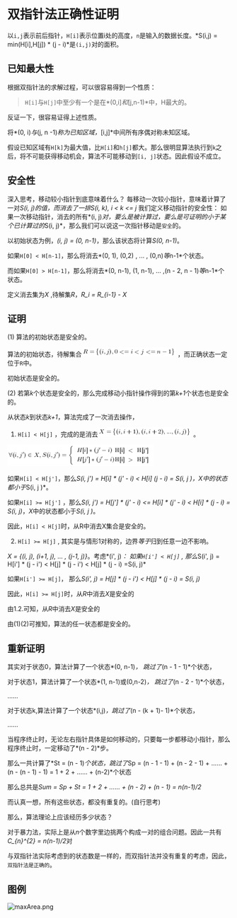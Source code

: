 # 双指针法正确性证明
以`i,j`表示前后指针，`H[i]`表示位置i处的高度，`n`是输入的数据长度。*S(i,j) = min(H[i],H[j]) * (j - i)*是`(i,j)`对的面积。
## 已知最大性
根据双指针法的求解过程，可以很容易得到一个性质：
> `H[i]`与`H[j]`中至少有一个是在*(0,i]*和*[j,n-1)*中，H最大的。

反证一下，很容易证得上述性质。

将*(0, i)*与*(j, n -1)*称为已知区域，*[i,j]*中间所有序偶对称未知区域。

假设已知区域有`H[k]`为最大值，比`H[i]`和`h[j]`都大。那么很明显算法执行到`k`之后，将不可能获得移动机会，算法不可能移动到`[i, j]`状态。因此假设不成立。

## 安全性
深入思考，移动较小指针到底意味着什么？
每移动一次较小指针，意味着计算了一对*S(i, j)*的值，而消去了一排*S(i, k), i < k <= j*
我们定义移动指针的安全性：
如果一次移动指针，消去的所有*(i, j)*对，要么是被计算过，要么是可证明的小于某个已计算过的*S(i, j)*，那么我们可以说这一次指针移动是`安全`的。


以初始状态为例，*(i, j) = (0, n-1)*，那么该状态将计算*S(0, n-1)*。

如果`H[0] < H[n-1]`，那么将消去*(0, 1), (0,2) , ... , (0,n)*等*n-1*个状态。

而如果`H[0] > H[n-1]`，那么将消去*(0, n-1), (1, n-1), ... ,(n - 2, n - 1)*等*n-1*个状态。

定义消去集为*X* ,待解集*R*，*R_i  = R_{i-1} - X*

## 证明
(1) 算法的初始状态是安全的。

算法的初始状态，待解集合![R=\{(i,j),0<=i<j<=n-1\} ](./p__R_=_{_i,_j_,_0__=_i___j__=_n-1_}_.png) ，而正确状态一定位于`R`中。

初始状态是安全的。

(2) 若第*k*个状态是安全的，那么完成移动小指针操作得到的第*k+1*个状态也是安全的。

从状态*k*到状态*k+1*，算法完成了一次消去操作，

1. `H[i] < H[j]` ，完成的是消去![X=\{(i,i+1),(i,i+2),...,(i,j)\} ](./p__X_=_{_i,_i+1_,__i,_i_+2_,_..._,__i,_j_}_.png) 。


![\forall(i,j')\inX,S(i,j')=\begin{cases}H\[i\]*(j'-i)&\text{H\[i\]<H\[j'\]}\\H\[j'\]*(j'-i)&\text{H\[i\]>H\[j'\]}\end{cases} ](./p__forall__i,_j'_in_X_,_S_i,_j'__=_begin{cases}H_i__*__j'_-_i___&_text{H_i____H_j'_}H_j'__*_j'_-_i__&_text{H_i____H_j'_}end{cases}_.png) 

如果`H[i] < H[j']`，那么*S(i, j') = H[i] * (j' - i) < H[i] *(j - i) = S(i, j )*，*X*中的状态都小于*S(i, j )*。

如果`H[i] >= H[j']` ，那么*S(i, j') = H[j'] * (j' - i) <= H[i] * (j' - i) < H[i] * (j - i) = S(i, j)*，*X*中的状态都小于*S(i, j )*。

因此，`H[i] < H[j]`时，从R中消去X集合是安全的。

2. `H[i] >= H[j]` , 其实是与情形1对称的，边界*等于*归到任意一边不影响。

*X = {(i, j), (i+1, j), ... , (j-1, j)}*。考虑*(i', j)*：
如果`H[i'] < H[j]` , 那么*S(i', j) = H[i'] * (j - i') < H[j] * (j - i') < H[j] * (j - i) =S(i, j)*

如果`H[i'] >= H[j]`， 那么*S(i', j) = H[j] * (j - i') < H[j] * (j - i) = S(i, j)*

因此，`H[i] >= H[j]`时，从*R*中消去*X*是安全的

由1.2.可知，从*R*中消去*X*是安全的

由(1)(2)可推知，算法的任一状态都是安全的。

## 重新证明
其实对于状态0，算法计算了一个状态*(0, n-1)*， 跳过了*(n - 1 - 1)*个状态，

对于状态1，算法计算了一个状态*(1, n-1)或(0,n-2)*， 跳过了*(n - 2 - 1)*个状态，

……

对于状态k,算法计算了一个状态*(i,j)*，跳过了*(n - (k + 1)- 1)*个状态，

……

当程序终止时，无论左右指针具体是如何移动的，只要每一步都移动小指针，那么程序终止时，一定移动了*(n - 2)*步。

那么一共计算了*St = (n - 1)*个状态，跳过了*Sp = (n - 1 - 1) + (n - 2  - 1) + …… + (n - (n - 1) - 1) = 1 + 2 + …… + (n-2)*个状态

那么总共是*Sum = Sp + St = 1 + 2 + …… + (n - 2) + (n - 1) = n(n-1)/2*

而认真一想，所有这些状态，都没有重复的。(自行思考)

那么，算法理论上应该经历多少状态？

对于暴力法，实际上是从*n*个数字里边挑两个构成一对的组合问题。因此一共有*C_{n}^{2} = n(n-1)/2*对

与双指针法实际考虑到的状态数是一样的，而双指针法并没有重复的考虑，因此，`双指针法是正确的`。

## 图例
![maxArea.png](https://pic.leetcode-cn.com/75617bec007da50bbd4ed69c4179a88319364ee4401e5ad35f4c68430e8cfd8c-maxArea.png)



